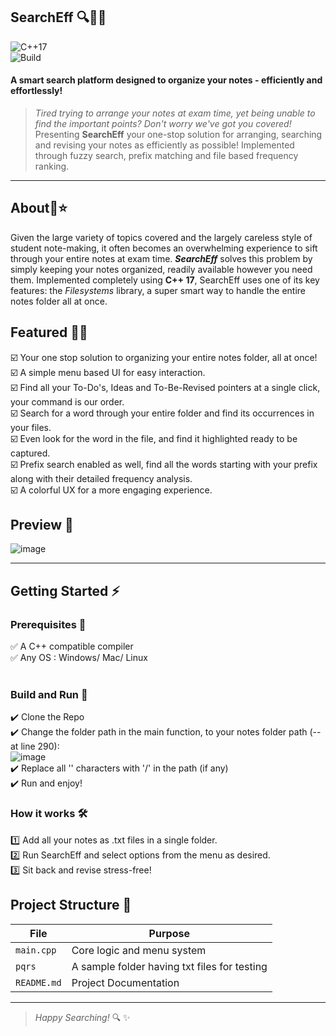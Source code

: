 ## SearchEff 🔍📂💪
![C++17](https://img.shields.io/badge/C%2B%2B-17-blue.svg)<br>
![Build](https://img.shields.io/badge/build-passing-brightgreen)<br>
#### A smart search platform designed to organize your notes - efficiently and effortlessly!

>_Tired trying to arrange your notes at exam time, yet being unable to find the important points? Don't worry we've got you covered!_
Presenting **SearchEff** your one-stop solution for arranging, searching and revising your notes as efficiently as possible! Implemented through fuzzy search, prefix matching and file based frequency ranking.<br>
<hr>

## About📝⭐<br>
Given the large variety of topics covered and the largely careless style of student note-making, it often becomes an overwhelming experience to sift through your entire notes at exam time. **_SearchEff_** solves this problem by simply keeping your notes organized, readily available however you need them. Implemented completely using **C++ 17**, SearchEff uses one of its key features: the _Filesystems_ library, a super smart way to handle the entire notes folder all at once.

## Featured 📖✨<br>
☑️ Your one stop solution to organizing your entire notes folder, all at once!<br>
☑️ A simple menu based UI for easy interaction.<br>
☑️ Find all your To-Do's, Ideas and To-Be-Revised pointers at a single click, your command is our order. <br>
☑️ Search for a word through your entire folder and find its occurrences in your files.<br>
☑️ Even look for the word in the file, and find it highlighted ready to be captured.<br>
☑️ Prefix search enabled as well, find all the words starting with your prefix along with their detailed frequency analysis.<br>
☑️ A colorful UX for a more engaging experience.<br>

## Preview 👀<br>
![image](https://github.com/user-attachments/assets/606ddda7-f604-4899-bede-e7626efcbc7b)
<hr>

## Getting Started ⚡

### Prerequisites 📌
✅ A C++ compatible compiler<br>
✅ Any OS : Windows/ Mac/ Linux<br>
<br>

###  Build and Run 🚀
✔️ Clone the Repo<br>
✔️ Change the folder path in the main function, to your notes folder path  (--at line 290): <br>
![image](https://github.com/user-attachments/assets/588c6fd1-c1f7-4ff7-8ab9-b2854c8d14a9)<br>
✔️ Replace all '\' characters with '/' in the path (if any)<br>
✔️ Run and enjoy!<br>

###  How it works 🛠️
1️⃣ Add all your notes as .txt files in a single folder.<br>
2️⃣ Run SearchEff and select options from the menu as desired.<br>
3️⃣ Sit back and revise stress-free!<br>

## Project Structure 📁

| File              | Purpose                                       |
| ----------------- | ----------------------------------------------|
| `main.cpp`        | Core logic and menu system                    |
| `pqrs`            | A sample folder having txt files for testing  |
| `README.md`       | Project Documentation                         |
<hr>

> _Happy Searching!_ 🔍 ✨
